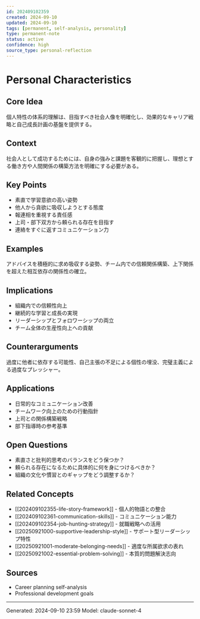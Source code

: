 ```yaml
---
id: 202409102359
created: 2024-09-10
updated: 2024-09-10
tags: [permanent, self-analysis, personality]
type: permanent-note
status: active
confidence: high
source_type: personal-reflection
---
```


# Personal Characteristics

## Core Idea
個人特性の体系的理解は、目指すべき社会人像を明確化し、効果的なキャリア戦略と自己成長計画の基盤を提供する。

## Context
社会人として成功するためには、自身の強みと課題を客観的に把握し、理想とする働き方や人間関係の構築方法を明確にする必要がある。

## Key Points
- 素直で学習意欲の高い姿勢
- 他人から貪欲に吸収しようとする態度
- 報連相を重視する責任感
- 上司・部下双方から頼られる存在を目指す
- 連絡をすぐに返すコミュニケーション力

## Examples
アドバイスを積極的に求め吸収する姿勢、チーム内での信頼関係構築、上下関係を超えた相互依存の関係性の確立。

## Implications
- 組織内での信頼性向上
- 継続的な学習と成長の実現
- リーダーシップとフォロワーシップの両立
- チーム全体の生産性向上への貢献

## Counterarguments
過度に他者に依存する可能性、自己主張の不足による個性の埋没、完璧主義による過度なプレッシャー。

## Applications
- 日常的なコミュニケーション改善
- チームワーク向上のための行動指針
- 上司との関係構築戦略
- 部下指導時の参考基準

## Open Questions
- 素直さと批判的思考のバランスをどう保つか？
- 頼られる存在になるために具体的に何を身につけるべきか？
- 組織の文化や慣習とのギャップをどう調整するか？

## Related Concepts
- [[202409102355-life-story-framework]] - 個人的物語との整合
- [[202409102361-communication-skills]] - コミュニケーション能力
- [[202409102354-job-hunting-strategy]] - 就職戦略への活用
- [[20250921000-supportive-leadership-style]] - サポート型リーダーシップ特性
- [[20250921001-moderate-belonging-needs]] - 適度な所属欲求の表れ
- [[20250921002-essential-problem-solving]] - 本質的問題解決志向

## Sources
- Career planning self-analysis
- Professional development goals

---
Generated: 2024-09-10 23:59
Model: claude-sonnet-4